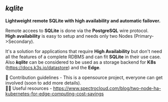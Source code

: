 ## *kqlite*

**Lightweight remote SQLite with high availability and automatic failover.**

Remote accees to **SQLite** is done via the **PostgreSQL** wire protocol.<br>
**High availability** is easy to setup and needs only two Nodes (Primary->Secondary).<br>

It's a solution for applications that require **High Availability** but don't need all the features of a complete RDBMS and can fit **SQLite** in their use case.<br>
Also ***kqlite*** can be considered to be used as a storage backend for **K8s** (https://docs.k3s.io/datastore) and the **Edge**.<br>

🌈 Contribution guidelines - This is a opensource project, everyone can get involved (soon to add more details).<br>
👩‍💻 Useful resources - https://www.spectrocloud.com/blog/two-node-ha-kubernetes-for-edge-computing-cost-savings <br>


